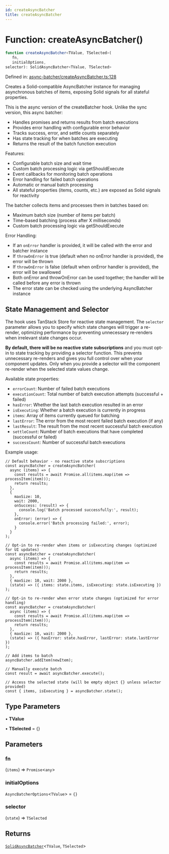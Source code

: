 ```yaml
---
id: createAsyncBatcher
title: createAsyncBatcher
---
```


<!-- DO NOT EDIT: this page is autogenerated from the type comments -->

# Function: createAsyncBatcher()

```ts
function createAsyncBatcher<TValue, TSelected>(
   fn, 
   initialOptions, 
selector): SolidAsyncBatcher<TValue, TSelected>
```

Defined in: [async-batcher/createAsyncBatcher.ts:128](https://github.com/TanStack/pacer/blob/main/packages/solid-pacer/src/async-batcher/createAsyncBatcher.ts#L128)

Creates a Solid-compatible AsyncBatcher instance for managing asynchronous batches of items, exposing Solid signals for all stateful properties.

This is the async version of the createBatcher hook. Unlike the sync version, this async batcher:
- Handles promises and returns results from batch executions
- Provides error handling with configurable error behavior
- Tracks success, error, and settle counts separately
- Has state tracking for when batches are executing
- Returns the result of the batch function execution

Features:
- Configurable batch size and wait time
- Custom batch processing logic via getShouldExecute
- Event callbacks for monitoring batch operations
- Error handling for failed batch operations
- Automatic or manual batch processing
- All stateful properties (items, counts, etc.) are exposed as Solid signals for reactivity

The batcher collects items and processes them in batches based on:
- Maximum batch size (number of items per batch)
- Time-based batching (process after X milliseconds)
- Custom batch processing logic via getShouldExecute

Error Handling:
- If an `onError` handler is provided, it will be called with the error and batcher instance
- If `throwOnError` is true (default when no onError handler is provided), the error will be thrown
- If `throwOnError` is false (default when onError handler is provided), the error will be swallowed
- Both onError and throwOnError can be used together; the handler will be called before any error is thrown
- The error state can be checked using the underlying AsyncBatcher instance

## State Management and Selector

The hook uses TanStack Store for reactive state management. The `selector` parameter allows you
to specify which state changes will trigger a re-render, optimizing performance by preventing
unnecessary re-renders when irrelevant state changes occur.

**By default, there will be no reactive state subscriptions** and you must opt-in to state
tracking by providing a selector function. This prevents unnecessary re-renders and gives you
full control over when your component updates. Only when you provide a selector will the
component re-render when the selected state values change.

Available state properties:
- `errorCount`: Number of failed batch executions
- `executionCount`: Total number of batch execution attempts (successful + failed)
- `hasError`: Whether the last batch execution resulted in an error
- `isExecuting`: Whether a batch execution is currently in progress
- `items`: Array of items currently queued for batching
- `lastError`: The error from the most recent failed batch execution (if any)
- `lastResult`: The result from the most recent successful batch execution
- `settleCount`: Number of batch executions that have completed (successful or failed)
- `successCount`: Number of successful batch executions

Example usage:
```tsx
// Default behavior - no reactive state subscriptions
const asyncBatcher = createAsyncBatcher(
  async (items) => {
    const results = await Promise.all(items.map(item => processItem(item)));
    return results;
  },
  {
    maxSize: 10,
    wait: 2000,
    onSuccess: (result) => {
      console.log('Batch processed successfully:', result);
    },
    onError: (error) => {
      console.error('Batch processing failed:', error);
    }
  }
);

// Opt-in to re-render when items or isExecuting changes (optimized for UI updates)
const asyncBatcher = createAsyncBatcher(
  async (items) => {
    const results = await Promise.all(items.map(item => processItem(item)));
    return results;
  },
  { maxSize: 10, wait: 2000 },
  (state) => ({ items: state.items, isExecuting: state.isExecuting })
);

// Opt-in to re-render when error state changes (optimized for error handling)
const asyncBatcher = createAsyncBatcher(
  async (items) => {
    const results = await Promise.all(items.map(item => processItem(item)));
    return results;
  },
  { maxSize: 10, wait: 2000 },
  (state) => ({ hasError: state.hasError, lastError: state.lastError })
);

// Add items to batch
asyncBatcher.addItem(newItem);

// Manually execute batch
const result = await asyncBatcher.execute();

// Access the selected state (will be empty object {} unless selector provided)
const { items, isExecuting } = asyncBatcher.state();
```

## Type Parameters

• **TValue**

• **TSelected** = \{\}

## Parameters

### fn

(`items`) => `Promise`\<`any`\>

### initialOptions

`AsyncBatcherOptions`\<`TValue`\> = `{}`

### selector

(`state`) => `TSelected`

## Returns

[`SolidAsyncBatcher`](../../interfaces/solidasyncbatcher.md)\<`TValue`, `TSelected`\>
